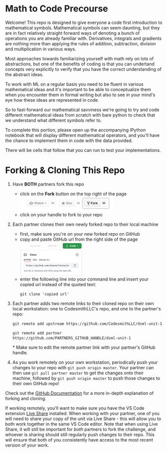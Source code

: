 # Math to Code Precourse

Welcome!  This repo is designed to give everyone a code first introduction to mathematical symbols.  Mathematical symbols can seem daunting, but they are in fact relatively straight forward ways of denoting a bunch of operations you are already familiar with.  Derivatives, integrals and gradients are nothing more than applying the rules of addition, subtraction, division and multiplication in various ways.  

Most approaches towards familiarizing yourself with math rely on lots of abstractions, but one of the benefits of coding is that you can undertand concepts very explicitly to verify that you have the correct understanding of the abstract ideas.  

To work with ML on a regular basis you need to be fluent in various mathematical ideas and it's important to be able to conceptualize them when you encounter them in formal writing but also to see in your mind's eye how these ideas are represented in code.  

So to fast-forward our mathematical savviness we're going to try and code different mathematical ideas from scratch with bare python to check that we understand what different symbols refer to.  

To complete this portion, please open up the accompanying IPython notebook that will display different mathematical operators, and you'll have the chance to implement them in code with the data provided.  

There will be cells that follow that you can run to test your implementations.  

 # Forking & Cloning This Repo
1. Have __BOTH__ partners fork this repo
    - click on the __Fork__ button on the top right of the page
      <br><img src="./docs/assets/images/fork_button.jpg" width="300px"></img>
    - click on your handle to fork to your repo

2. Each partner clones their own newly forked repo to their local machine
    - first, make sure you're on your new forked repo on GitHub
    - copy and paste GitHub url from the right side of the page
      <br><img src="./docs/assets/images/code-button.png" width="200px"></img>
    - enter the following line into your command line and insert your copied url instead of the quoted text:
      ```
      git clone 'copied url'
      ```
3. Each partner adds two remote links to their cloned repo on their own local workstation: one to CodesmithLLC's repo, and one to the partner's repo:
    ```
    git remote add upstream https://github.com/CodesmithLLC/dsml-unit-1
    ```
    ```
    git remote add partner https://github.com/PARTNERS_GITHUB_HANDLE/dsml-unit-1
    ```
   \* Make sure to edit the remote partner link with your partner's GitHub handle.
4. As you work remotely on your own workstation, periodically push your changes to your repo with `git push origin master`. Your partner can then use `git pull partner master` to get the changes onto their machine, followed by `git push origin master` to push those changes to their own GitHub repo!

Check out the [GitHub Documentation](https://help.github.com/articles/fork-a-repo/) for a more in-depth explanation of forking and cloning.

If working remotely, you'll want to make sure you have the VS Code extension [Live Share](https://marketplace.visualstudio.com/items?itemName=MS-vsliveshare.vsliveshare) installed. When working with your partner, one of you will need to share your copy of the unit via Live Share - this will allow you to both work together in the same VS Code editor. Note that when using Live Share, it will still be important for *both* partners to fork the challenge, and whoever is sharing should still regularly push changes to their repo. This will ensure that both of you consistently have access to the most recent version of your work.
